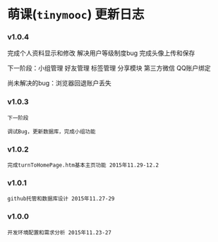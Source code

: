 # 萌课(`tinymooc`) 更新日志

### v1.0.4
   完成个人资料显示和修改
   解决用户等级制度bug
   完成头像上传和保存

   下一阶段：小组管理 好友管理 标签管理 分享模块
   第三方微信 QQ账户绑定

   尚未解决的bug：浏览器回退账户丢失

### v1.0.3
    下一阶段

    调试Bug，更新数据库，完成小组功能
    
### v1.0.2
    完成turnToHomePage.htm基本主页功能 2015年11.29-12.2

### v1.0.1
	github托管和数据库设计 2015年11.27-29

### v1.0.0
	开发环境配置和需求分析 2015年11.23-27